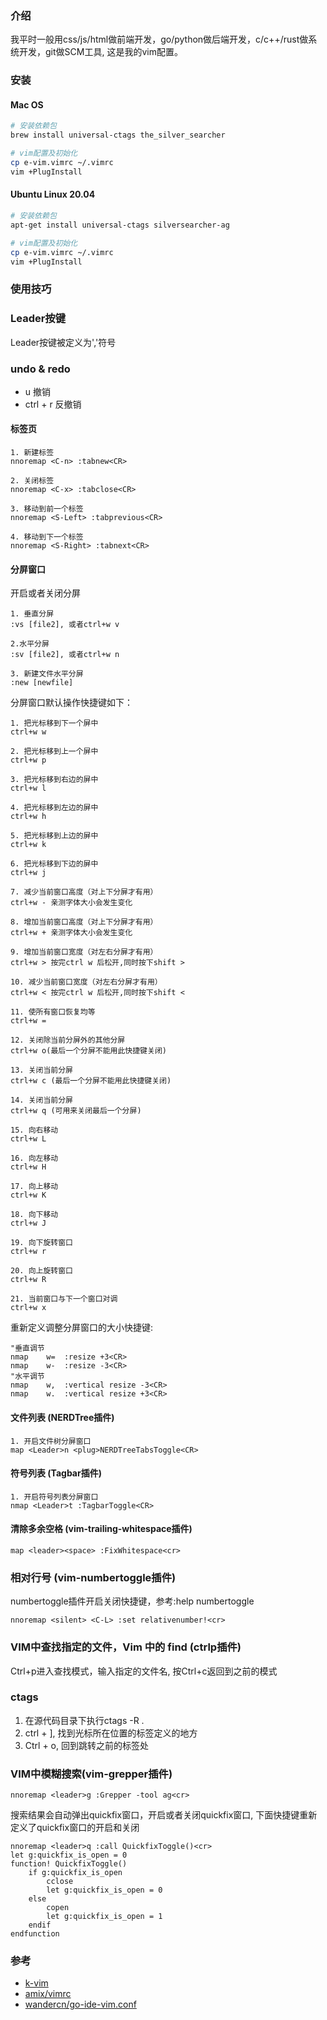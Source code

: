 ### 介绍

我平时一般用css/js/html做前端开发，go/python做后端开发，c/c++/rust做系统开发，git做SCM工具, 这是我的vim配置。

### 安装

#### Mac OS

```sh
# 安装依赖包
brew install universal-ctags the_silver_searcher

# vim配置及初始化
cp e-vim.vimrc ~/.vimrc
vim +PlugInstall
```

#### Ubuntu Linux 20.04

```sh
# 安装依赖包
apt-get install universal-ctags silversearcher-ag

# vim配置及初始化
cp e-vim.vimrc ~/.vimrc
vim +PlugInstall
```

### 使用技巧

### Leader按键
Leader按键被定义为','符号

### undo & redo

* u 撤销
* ctrl + r 反撤销


#### 标签页
```
1. 新建标签
nnoremap <C-n> :tabnew<CR>

2. 关闭标签
nnoremap <C-x> :tabclose<CR>

3. 移动到前一个标签
nnoremap <S-Left> :tabprevious<CR>

4. 移动到下一个标签
nnoremap <S-Right> :tabnext<CR>

```

#### 分屏窗口

开启或者关闭分屏
```
1. 垂直分屏
:vs [file2], 或者ctrl+w v

2.水平分屏
:sv [file2], 或者ctrl+w n

3. 新建文件水平分屏
:new [newfile]
```

分屏窗口默认操作快捷键如下：
```
1. 把光标移到下一个屏中
ctrl+w w

2. 把光标移到上一个屏中
ctrl+w p

3. 把光标移到右边的屏中
ctrl+w l

4. 把光标移到左边的屏中
ctrl+w h

5. 把光标移到上边的屏中
ctrl+w k

6. 把光标移到下边的屏中
ctrl+w j

7. 减少当前窗口高度（对上下分屏才有用）
ctrl+w - 亲测字体大小会发生变化

8. 增加当前窗口高度（对上下分屏才有用）
ctrl+w + 亲测字体大小会发生变化

9. 增加当前窗口宽度（对左右分屏才有用）
ctrl+w > 按完ctrl w 后松开,同时按下shift >

10. 减少当前窗口宽度（对左右分屏才有用）
ctrl+w < 按完ctrl w 后松开,同时按下shift <

11. 使所有窗口恢复均等
ctrl+w =

12. 关闭除当前分屏外的其他分屏
ctrl+w o(最后一个分屏不能用此快捷键关闭)

13. 关闭当前分屏
ctrl+w c (最后一个分屏不能用此快捷键关闭)

14. 关闭当前分屏
ctrl+w q (可用来关闭最后一个分屏)

15. 向右移动
ctrl+w L

16. 向左移动
ctrl+w H

17. 向上移动
ctrl+w K

18. 向下移动
ctrl+w J

19. 向下旋转窗口
ctrl+w r

20. 向上旋转窗口
ctrl+w R

21. 当前窗口与下一个窗口对调
ctrl+w x
```

重新定义调整分屏窗口的大小快捷键:

```
"垂直调节
nmap    w=  :resize +3<CR>
nmap    w-  :resize -3<CR>
"水平调节
nmap    w,  :vertical resize -3<CR>
nmap    w.  :vertical resize +3<CR>
```

#### 文件列表 (NERDTree插件)

```
1. 开启文件树分屏窗口
map <Leader>n <plug>NERDTreeTabsToggle<CR>
```

#### 符号列表 (Tagbar插件)
```
1. 开启符号列表分屏窗口
nmap <Leader>t :TagbarToggle<CR>
```

#### 清除多余空格 (vim-trailing-whitespace插件)

```
map <leader><space> :FixWhitespace<cr>
```

### 相对行号 (vim-numbertoggle插件)

numbertoggle插件开启关闭快捷键，参考:help numbertoggle
```
nnoremap <silent> <C-L> :set relativenumber!<cr>
```

### VIM中查找指定的文件，Vim 中的 find (ctrlp插件)
Ctrl+p进入查找模式，输入指定的文件名, 按Ctrl+c返回到之前的模式


### ctags

1. 在源代码目录下执行ctags -R .
2. ctrl + ], 找到光标所在位置的标签定义的地方
3. Ctrl + o, 回到跳转之前的标签处

### VIM中模糊搜索(vim-grepper插件)
```
nnoremap <leader>g :Grepper -tool ag<cr>
```

搜索结果会自动弹出quickfix窗口，开启或者关闭quickfix窗口, 下面快捷键重新定义了quickfix窗口的开启和关闭
```
nnoremap <leader>q :call QuickfixToggle()<cr>
let g:quickfix_is_open = 0
function! QuickfixToggle()
    if g:quickfix_is_open
        cclose
        let g:quickfix_is_open = 0
    else
        copen
        let g:quickfix_is_open = 1
    endif
endfunction
```

### 参考
- [k-vim](https://github.com/wklken/k-vim)
- [amix/vimrc](https://github.com/amix/vimrc)
- [wandercn/go-ide-vim.conf](https://github.com/wandercn/go-ide-vim.conf)
